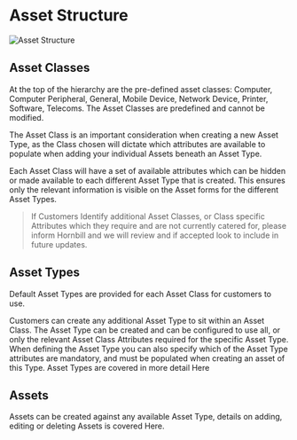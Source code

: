 # Asset Structure

![Asset Structure](_books/servicemanager-user-guide/asset-management/images/asset-structure.png)

## Asset Classes
At the top of the hierarchy are the pre-defined asset classes: Computer, Computer Peripheral, General, Mobile Device, Network Device, Printer, Software, Telecoms. The Asset Classes are predefined and cannot be modified.

The Asset Class is an important consideration when creating a new Asset Type, as the Class chosen will dictate which attributes are available to populate when adding your individual Assets beneath an Asset Type.

Each Asset Class will have a set of available attributes which can be hidden or made available to each different Asset Type that is created. This ensures only the relevant information is visible on the Asset forms for the different Asset Types.

> If Customers Identify additional Asset Classes, or Class specific Attributes which they require and are not currently catered for, please inform Hornbill and we will review and if accepted look to include in future updates.

## Asset Types
Default Asset Types are provided for each Asset Class for customers to use.

Customers can create any additional Asset Type to sit within an Asset Class. The Asset Type can be created and can be configured to use all, or only the relevant Asset Class Attributes required for the specific Asset Type. When defining the Asset Type you can also specify which of the Asset Type attributes are mandatory, and must be populated when creating an asset of this Type. Asset Types are covered in more detail Here

## Assets
Assets can be created against any available Asset Type, details on adding, editing or deleting Assets is covered Here.

<!-- https://wiki.hornbill.com/index.php?title=Understanding_the_Asset_Structure -->